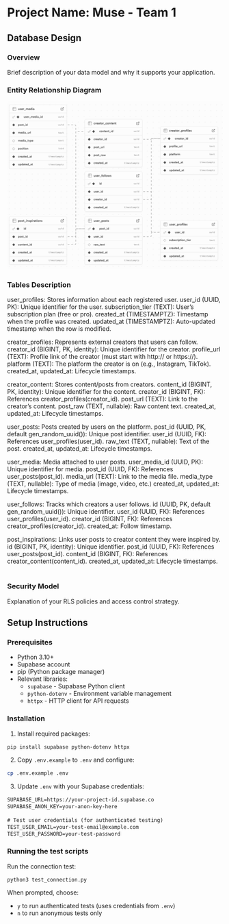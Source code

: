 # Project Name: Muse - Team 1

## Database Design

### Overview
Brief description of your data model and why it supports your application.

### Entity Relationship Diagram
![ER Diagram](./docs/er-diagram.png)

### Tables Description

user_profiles: Stores information about each registered user.
user_id (UUID, PK): Unique identifier for the user.
subscription_tier (TEXT): User’s subscription plan (free or pro).
created_at (TIMESTAMPTZ): Timestamp when the profile was created.
updated_at (TIMESTAMPTZ): Auto-updated timestamp when the row is modified.

creator_profiles: Represents external creators that users can follow.
creator_id (BIGINT, PK, identity): Unique identifier for the creator.
profile_url (TEXT): Profile link of the creator (must start with http:// or https://).
platform (TEXT): The platform the creator is on (e.g., Instagram, TikTok).
created_at, updated_at: Lifecycle timestamps.

creator_content: Stores content/posts from creators.
content_id (BIGINT, PK, identity): Unique identifier for the content.
creator_id (BIGINT, FK): References creator_profiles(creator_id).
post_url (TEXT): Link to the creator’s content.
post_raw (TEXT, nullable): Raw content text.
created_at, updated_at: Lifecycle timestamps.

user_posts: Posts created by users on the platform.
post_id (UUID, PK, default gen_random_uuid()): Unique post identifier.
user_id (UUID, FK): References user_profiles(user_id).
raw_text (TEXT, nullable): Text of the post.
created_at, updated_at: Lifecycle timestamps.

user_media: Media attached to user posts.
user_media_id (UUID, PK): Unique identifier for media.
post_id (UUID, FK): References user_posts(post_id).
media_url (TEXT): Link to the media file.
media_type (TEXT, nullable): Type of media (image, video, etc.)
created_at, updated_at: Lifecycle timestamps.

user_follows: Tracks which creators a user follows.
id (UUID, PK, default gen_random_uuid()): Unique identifier.
user_id (UUID, FK): References user_profiles(user_id).
creator_id (BIGINT, FK): References creator_profiles(creator_id).
created_at: Follow timestamp.

post_inspirations: Links user posts to creator content they were inspired by.
id (BIGINT, PK, identity): Unique identifier.
post_id (UUID, FK): References user_posts(post_id).
content_id (BIGINT, FK): References creator_content(content_id).
created_at, updated_at: Lifecycle timestamps.
  
### Security Model
Explanation of your RLS policies and access control strategy.

## Setup Instructions

### Prerequisites
- Python 3.10+
- Supabase account
- pip (Python package manager)
- Relevant libraries:
  - `supabase` - Supabase Python client
  - `python-dotenv` - Environment variable management
  - `httpx` - HTTP client for API requests

### Installation

1. Install required packages:
```bash
pip install supabase python-dotenv httpx
```

2. Copy `.env.example` to `.env` and configure:
```bash
cp .env.example .env
```

3. Update `.env` with your Supabase credentials:
```
SUPABASE_URL=https://your-project-id.supabase.co
SUPABASE_ANON_KEY=your-anon-key-here

# Test user credentials (for authenticated testing)
TEST_USER_EMAIL=your-test-email@example.com
TEST_USER_PASSWORD=your-test-password
```

### Running the test scripts

Run the connection test:
```bash
python3 test_connection.py
```

When prompted, choose:
- `y` to run authenticated tests (uses credentials from `.env`)
- `n` to run anonymous tests only
